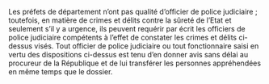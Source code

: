 Les préfets de département n’ont pas qualité d’officier de police judiciaire ; toutefois, en matière de crimes et délits contre la sûreté de l’Etat et seulement s’il y a urgence, ils peuvent requérir par écrit les officiers de police judiciaire compétents à l’effet de constater les crimes et délits ci-dessus visés.
Tout officier de police judiciaire ou tout fonctionnaire saisi en vertu des dispositions ci-dessus est tenu d’en donner avis sans délai au procureur de la République et de lui transférer les personnes appréhendées en même temps que le dossier.